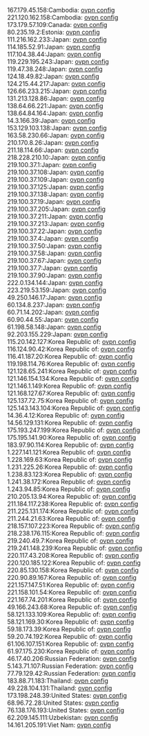 167.179.45.158:Cambodia: [ovpn config](vpn/167_179_45_158.ovpn)  
221.120.162.158:Cambodia: [ovpn config](vpn/221_120_162_158.ovpn)  
173.179.57.109:Canada: [ovpn config](vpn/173_179_57_109.ovpn)  
80.235.19.2:Estonia: [ovpn config](vpn/80_235_19_2.ovpn)  
111.216.162.233:Japan: [ovpn config](vpn/111_216_162_233.ovpn)  
114.185.52.91:Japan: [ovpn config](vpn/114_185_52_91.ovpn)  
117.104.38.44:Japan: [ovpn config](vpn/117_104_38_44.ovpn)  
119.229.195.243:Japan: [ovpn config](vpn/119_229_195_243.ovpn)  
119.47.38.248:Japan: [ovpn config](vpn/119_47_38_248.ovpn)  
124.18.49.82:Japan: [ovpn config](vpn/124_18_49_82.ovpn)  
124.215.44.217:Japan: [ovpn config](vpn/124_215_44_217.ovpn)  
126.66.233.215:Japan: [ovpn config](vpn/126_66_233_215.ovpn)  
131.213.128.86:Japan: [ovpn config](vpn/131_213_128_86.ovpn)  
138.64.66.221:Japan: [ovpn config](vpn/138_64_66_221.ovpn)  
138.64.84.164:Japan: [ovpn config](vpn/138_64_84_164.ovpn)  
14.3.166.39:Japan: [ovpn config](vpn/14_3_166_39.ovpn)  
153.129.103.138:Japan: [ovpn config](vpn/153_129_103_138.ovpn)  
163.58.230.66:Japan: [ovpn config](vpn/163_58_230_66.ovpn)  
210.170.8.26:Japan: [ovpn config](vpn/210_170_8_26.ovpn)  
211.18.114.66:Japan: [ovpn config](vpn/211_18_114_66.ovpn)  
218.228.210.10:Japan: [ovpn config](vpn/218_228_210_10.ovpn)  
219.100.37.1:Japan: [ovpn config](vpn/219_100_37_1.ovpn)  
219.100.37.108:Japan: [ovpn config](vpn/219_100_37_108.ovpn)  
219.100.37.109:Japan: [ovpn config](vpn/219_100_37_109.ovpn)  
219.100.37.125:Japan: [ovpn config](vpn/219_100_37_125.ovpn)  
219.100.37.138:Japan: [ovpn config](vpn/219_100_37_138.ovpn)  
219.100.37.19:Japan: [ovpn config](vpn/219_100_37_19.ovpn)  
219.100.37.205:Japan: [ovpn config](vpn/219_100_37_205.ovpn)  
219.100.37.211:Japan: [ovpn config](vpn/219_100_37_211.ovpn)  
219.100.37.213:Japan: [ovpn config](vpn/219_100_37_213.ovpn)  
219.100.37.22:Japan: [ovpn config](vpn/219_100_37_22.ovpn)  
219.100.37.4:Japan: [ovpn config](vpn/219_100_37_4.ovpn)  
219.100.37.50:Japan: [ovpn config](vpn/219_100_37_50.ovpn)  
219.100.37.58:Japan: [ovpn config](vpn/219_100_37_58.ovpn)  
219.100.37.67:Japan: [ovpn config](vpn/219_100_37_67.ovpn)  
219.100.37.7:Japan: [ovpn config](vpn/219_100_37_7.ovpn)  
219.100.37.90:Japan: [ovpn config](vpn/219_100_37_90.ovpn)  
222.0.134.144:Japan: [ovpn config](vpn/222_0_134_144.ovpn)  
223.219.53.159:Japan: [ovpn config](vpn/223_219_53_159.ovpn)  
49.250.146.17:Japan: [ovpn config](vpn/49_250_146_17.ovpn)  
60.134.8.237:Japan: [ovpn config](vpn/60_134_8_237.ovpn)  
60.71.14.202:Japan: [ovpn config](vpn/60_71_14_202.ovpn)  
60.90.44.55:Japan: [ovpn config](vpn/60_90_44_55.ovpn)  
61.198.58.148:Japan: [ovpn config](vpn/61_198_58_148.ovpn)  
92.203.155.229:Japan: [ovpn config](vpn/92_203_155_229.ovpn)  
115.20.142.127:Korea Republic of: [ovpn config](vpn/115_20_142_127.ovpn)  
116.124.90.42:Korea Republic of: [ovpn config](vpn/116_124_90_42.ovpn)  
116.41.187.20:Korea Republic of: [ovpn config](vpn/116_41_187_20.ovpn)  
119.198.114.76:Korea Republic of: [ovpn config](vpn/119_198_114_76.ovpn)  
121.128.65.241:Korea Republic of: [ovpn config](vpn/121_128_65_241.ovpn)  
121.146.154.134:Korea Republic of: [ovpn config](vpn/121_146_154_134.ovpn)  
121.146.1.149:Korea Republic of: [ovpn config](vpn/121_146_1_149.ovpn)  
121.168.127.67:Korea Republic of: [ovpn config](vpn/121_168_127_67.ovpn)  
125.137.72.75:Korea Republic of: [ovpn config](vpn/125_137_72_75.ovpn)  
125.143.143.104:Korea Republic of: [ovpn config](vpn/125_143_143_104.ovpn)  
14.36.4.12:Korea Republic of: [ovpn config](vpn/14_36_4_12.ovpn)  
14.56.129.131:Korea Republic of: [ovpn config](vpn/14_56_129_131.ovpn)  
175.193.247.199:Korea Republic of: [ovpn config](vpn/175_193_247_199.ovpn)  
175.195.141.90:Korea Republic of: [ovpn config](vpn/175_195_141_90.ovpn)  
183.97.90.114:Korea Republic of: [ovpn config](vpn/183_97_90_114.ovpn)  
1.227.141.121:Korea Republic of: [ovpn config](vpn/1_227_141_121.ovpn)  
1.228.169.63:Korea Republic of: [ovpn config](vpn/1_228_169_63.ovpn)  
1.231.225.26:Korea Republic of: [ovpn config](vpn/1_231_225_26.ovpn)  
1.238.83.123:Korea Republic of: [ovpn config](vpn/1_238_83_123.ovpn)  
1.241.38.172:Korea Republic of: [ovpn config](vpn/1_241_38_172.ovpn)  
1.243.94.85:Korea Republic of: [ovpn config](vpn/1_243_94_85.ovpn)  
210.205.13.94:Korea Republic of: [ovpn config](vpn/210_205_13_94.ovpn)  
211.184.117.238:Korea Republic of: [ovpn config](vpn/211_184_117_238.ovpn)  
211.225.131.174:Korea Republic of: [ovpn config](vpn/211_225_131_174.ovpn)  
211.244.21.63:Korea Republic of: [ovpn config](vpn/211_244_21_63.ovpn)  
218.157.107.223:Korea Republic of: [ovpn config](vpn/218_157_107_223.ovpn)  
218.238.176.115:Korea Republic of: [ovpn config](vpn/218_238_176_115.ovpn)  
219.240.49.7:Korea Republic of: [ovpn config](vpn/219_240_49_7.ovpn)  
219.241.148.239:Korea Republic of: [ovpn config](vpn/219_241_148_239.ovpn)  
220.117.43.208:Korea Republic of: [ovpn config](vpn/220_117_43_208.ovpn)  
220.120.185.122:Korea Republic of: [ovpn config](vpn/220_120_185_122.ovpn)  
220.85.130.158:Korea Republic of: [ovpn config](vpn/220_85_130_158.ovpn)  
220.90.89.167:Korea Republic of: [ovpn config](vpn/220_90_89_167.ovpn)  
221.157.147.51:Korea Republic of: [ovpn config](vpn/221_157_147_51.ovpn)  
221.158.101.54:Korea Republic of: [ovpn config](vpn/221_158_101_54.ovpn)  
221.167.74.201:Korea Republic of: [ovpn config](vpn/221_167_74_201.ovpn)  
49.166.243.68:Korea Republic of: [ovpn config](vpn/49_166_243_68.ovpn)  
58.121.133.109:Korea Republic of: [ovpn config](vpn/58_121_133_109.ovpn)  
58.121.169.30:Korea Republic of: [ovpn config](vpn/58_121_169_30.ovpn)  
59.18.173.39:Korea Republic of: [ovpn config](vpn/59_18_173_39.ovpn)  
59.20.74.192:Korea Republic of: [ovpn config](vpn/59_20_74_192.ovpn)  
61.106.107.151:Korea Republic of: [ovpn config](vpn/61_106_107_151.ovpn)  
61.97.175.230:Korea Republic of: [ovpn config](vpn/61_97_175_230.ovpn)  
46.17.40.206:Russian Federation: [ovpn config](vpn/46_17_40_206.ovpn)  
5.143.71.107:Russian Federation: [ovpn config](vpn/5_143_71_107.ovpn)  
77.79.129.42:Russian Federation: [ovpn config](vpn/77_79_129_42.ovpn)  
183.88.71.183:Thailand: [ovpn config](vpn/183_88_71_183.ovpn)  
49.228.104.131:Thailand: [ovpn config](vpn/49_228_104_131.ovpn)  
173.198.248.39:United States: [ovpn config](vpn/173_198_248_39.ovpn)  
68.96.72.28:United States: [ovpn config](vpn/68_96_72_28.ovpn)  
76.138.176.193:United States: [ovpn config](vpn/76_138_176_193.ovpn)  
62.209.145.111:Uzbekistan: [ovpn config](vpn/62_209_145_111.ovpn)  
14.161.205.191:Viet Nam: [ovpn config](vpn/14_161_205_191.ovpn)  
